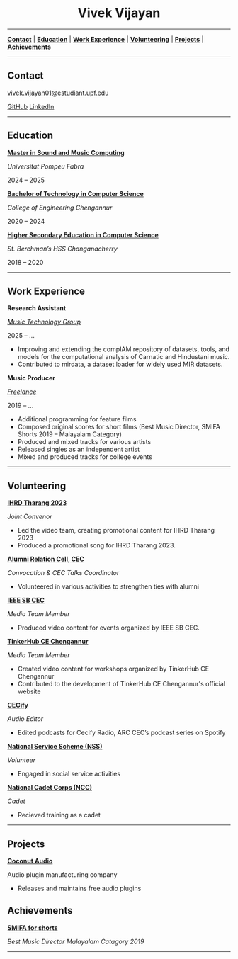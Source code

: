 # <center>Vivek Vijayan</center>

---

[**Contact**](#contact) | [**Education**](#education) | [**Work Experience**](#work-experience) | [**Volunteering**](#volunteering) | [**Projects**](#projects) | [**Achievements**](#achievements)

---

## Contact

vivek.vijayan01@estudiant.upf.edu

[GitHub](https://github.com/vivekvjyn)
[LinkedIn](https://www.linkedin.com/in/vivek-vijayan12/)

---

## Education

[**Master in Sound and Music Computing**](https://www.upf.edu/web/smc)

*Universitat Pompeu Fabra*

2024 – 2025

[**Bachelor of Technology in Computer Science**](https://ceconline.edu/academics/departments/computer-science/)

*College of Engineering Chengannur*

2020 – 2024

[**Higher Secondary Education in Computer Science**](https://www.sbhss.in/2023/07/science-with-computer-science.html)

*St. Berchman’s HSS Changanacherry*

2018 – 2020

---

## Work Experience

**Research Assistant**

[*Music Technology Group*](https://www.upf.edu/web/mtg)

2025 – ...

- Improving and extending the compIAM repository of datasets, tools, and models for the computational analysis of Carnatic and Hindustani music.
- Contributed to mirdata, a dataset loader for widely used MIR datasets.

**Music Producer**

[*Freelance*](https://www.youtube.com/playlist?list=PLcoyEawxwo3pYLek-4dW2vnWtg_CNpXwu)

2019 – ...

- Additional programming for feature films
- Composed original scores for short films (Best Music Director, SMIFA Shorts 2019 – Malayalam Category)
- Produced and mixed tracks for various artists
- Released singles as an independent artist
- Mixed and produced tracks for college events

---

## Volunteering

[**IHRD Tharang 2023**](https://tharang.ihrd.ac.in/)

*Joint Convenor*

- Led the video team, creating promotional content for IHRD Tharang 2023
- Produced a promotional song for IHRD Tharang 2023.

[**Alumni Relation Cell, CEC**](https://arc.ceconline.edu/)

*Convocation & CEC Talks Coordinator*

- Volunteered in various activities to strengthen ties with alumni

[**IEEE SB CEC**](https://cecieee.org/)

*Media Team Member*

- Produced video content for events organized by IEEE SB CEC.

[**TinkerHub CE Chengannur**](https://tinkerhub-cec-website.vercel.app/)

*Media Team Member*

- Created video content for workshops organized by TinkerHub CE Chengannur
- Contributed to the development of TinkerHub CE Chengannur's official website

[**CECify**](https://open.spotify.com/show/6rReb7whpQweDQpeZLDDGW)

*Audio Editor*

- Edited podcasts for Cecify Radio, ARC CEC’s podcast series on Spotify

[**National Service Scheme (NSS)**](https://nss.gov.in/)

*Volunteer*

- Engaged in social service activities

[**National Cadet Corps (NCC)**](https://indiancc.mygov.in/)

*Cadet*

- Recieved training as a cadet

---

## Projects

[**Coconut Audio**](https://github.com/coconut-audio)

Audio plugin manufacturing company

- Releases and maintains free audio plugins

## Achievements

[**SMIFA for shorts**](https://www.facebook.com/SMIFA.official)

*Best Music Director Malayalam Catagory 2019*

---
